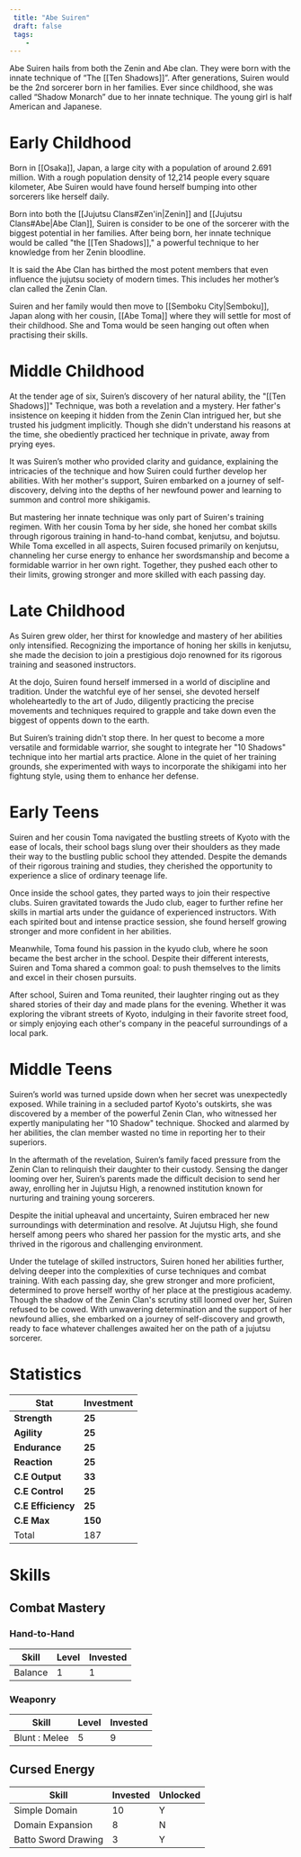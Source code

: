 ```yaml
---
 title: "Abe Suiren"
 draft: false
 tags:
    -
---
```

Abe Suiren hails from both the Zenin and Abe clan. They were born with the innate technique of “The [[Ten Shadows]]”. After generations, Suiren would be the 2nd sorcerer born in her families. Ever since childhood, she was called “Shadow Monarch” due to her innate technique. The young girl is half American and Japanese.
# Early Childhood
Born in [[Osaka]], Japan, a large city with a population of around 2.691 million. With a rough population density of 12,214 people every square kilometer, Abe Suiren would have found herself bumping into other sorcerers like herself daily.

Born into both the [[Jujutsu Clans#Zen'in|Zenin]] and [[Jujutsu Clans#Abe|Abe Clan]], Suiren is consider to be one of the sorcerer with the biggest potential in her families. After being born, her innate technique would be called "the [[Ten Shadows]]," a powerful technique to her knowledge from her Zenin bloodline. 

It is said the Abe Clan has birthed the most potent members that even influence the jujutsu society of modern times. This includes her mother’s clan called the Zenin Clan.

Suiren and her family would then move to [[Semboku City|Semboku]], Japan along with her cousin, [[Abe Toma]] where they will settle for most of their childhood. She and Toma would be seen hanging out often when practising their skills. 

# Middle Childhood
At the tender age of six, Suiren’s discovery of her natural ability, the "[[Ten Shadows]]" Technique, was both a revelation and a mystery. Her father's insistence on keeping it hidden from the Zenin Clan intrigued her, but she trusted his judgment implicitly. Though she didn't understand his reasons at the time, she obediently practiced her technique in private, away from prying eyes.

It was Suiren’s mother who provided clarity and guidance, explaining the intricacies of the technique and how Suiren could further develop her abilities. With her mother's support, Suiren embarked on a journey of self-discovery, delving into the depths of her newfound power and learning to summon and control more shikigamis.

But mastering her innate technique was only part of Suiren's training regimen. With her cousin Toma by her side, she honed her combat skills through rigorous training in hand-to-hand combat, kenjutsu, and bojutsu. While Toma excelled in all aspects, Suiren focused primarily on kenjutsu, channeling her curse energy to enhance her swordsmanship and become a formidable warrior in her own right. Together, they pushed each other to their limits, growing stronger and more skilled with each passing day.

# Late Childhood
As Suiren grew older, her thirst for knowledge and mastery of her abilities only intensified. Recognizing the importance of honing her skills in kenjutsu, she made the decision to join a prestigious dojo renowned for its rigorous training and seasoned instructors.

At the dojo, Suiren found herself immersed in a world of discipline and tradition. Under the watchful eye of her sensei, she devoted herself wholeheartedly to the art of Judo, diligently practicing the precise movements and techniques required to grapple and take down even the biggest of oppents down to the earth.

But Suiren’s training didn't stop there. In her quest to become a more versatile and formidable warrior, she sought to integrate her "10 Shadows" technique into her martial arts practice. Alone in the quiet of her training grounds, she experimented with ways to incorporate the shikigami into her fightung style, using them to enhance her defense.

# Early Teens
Suiren and her cousin Toma navigated the bustling streets of Kyoto with the ease of locals, their school bags slung over their shoulders as they made their way to the bustling public school they attended. Despite the demands of their rigorous training and studies, they cherished the opportunity to experience a slice of ordinary teenage life.

Once inside the school gates, they parted ways to join their respective clubs. Suiren gravitated towards the Judo club, eager to further refine her skills in martial arts under the guidance of experienced instructors. With each spirited bout and intense practice session, she found herself growing stronger and more confident in her abilities.

Meanwhile, Toma found his passion in the kyudo club, where he soon became the best archer in the school. Despite their different interests, Suiren and Toma shared a common goal: to push themselves to the limits and excel in their chosen pursuits.

After school, Suiren and Toma reunited, their laughter ringing out as they shared stories of their day and made plans for the evening. Whether it was exploring the vibrant streets of Kyoto, indulging in their favorite street food, or simply enjoying each other's company in the peaceful surroundings of a local park.

# Middle Teens
Suiren’s world was turned upside down when her secret was unexpectedly exposed. While training in a secluded partof Kyoto's outskirts, she was discovered by a member of the powerful Zenin Clan, who witnessed her expertly manipulating her "10 Shadow" technique. Shocked and alarmed by her abilities, the clan member wasted no time in reporting her to their superiors.

In the aftermath of the revelation, Suiren’s family faced pressure from the Zenin Clan to relinquish their daughter to their custody. Sensing the danger looming over her, Suiren’s parents made the difficult decision to send her away, enrolling her in Jujutsu High, a renowned institution known for nurturing and training young sorcerers.

Despite the initial upheaval and uncertainty, Suiren embraced her new surroundings with determination and resolve. At Jujutsu High, she found herself among peers who shared her passion for the mystic arts, and she thrived in the rigorous and challenging environment.

Under the tutelage of skilled instructors, Suiren honed her abilities further, delving deeper into the complexities of curse techniques and combat training. With each passing day, she grew stronger and more proficient, determined to prove herself worthy of her place at the prestigious academy.
Though the shadow of the Zenin Clan's scrutiny still loomed over her, Suiren refused to be cowed. With unwavering determination and the support of her newfound allies, she embarked on a journey of self-discovery and growth, ready to face whatever challenges awaited her on the path of a jujutsu sorcerer.

# Statistics

| Stat               | Investment |
| ------------------ | ---------- |
| **Strength**       | **25**     |
| **Agility**        | **25**     |
| **Endurance**      | **25**     |
| **Reaction**       | **25**     |
| **C.E Output**     | **33**     |
| **C.E Control**    | **25**     |
| **C.E Efficiency** | **25**     |
| **C.E Max**        | **150**    |
| Total              | 187        |

# Skills

## Combat Mastery

### Hand-to-Hand

| **Skill** | **Level** | **Invested** |
| --------- | --------- | ------------ |
| Balance   | 1         | 1            |

### Weaponry

| **Skill**     | **Level** | **Invested** |
| ------------- | --------- | ------------ |
| Blunt : Melee | 5         | 9            |

## Cursed Energy

| **Skill**           | Invested | **Unlocked** |
| ------------------- | -------- | ------------ |
| Simple Domain       | 10       | Y            |
| Domain Expansion    | 8        | N            |
| Batto Sword Drawing | 3        | Y            |

